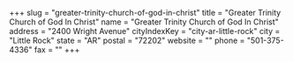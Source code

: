 +++
slug = "greater-trinity-church-of-god-in-christ"
title = "Greater Trinity Church of God In Christ"
name = "Greater Trinity Church of God In Christ"
address = "2400 Wright Avenue"
cityIndexKey = "city-ar-little-rock"
city = "Little Rock"
state = "AR"
postal = "72202"
website = ""
phone = "501-375-4336"
fax = ""
+++
